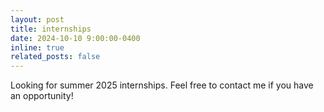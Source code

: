 ```yaml
---
layout: post
title: internships
date: 2024-10-10 9:00:00-0400
inline: true
related_posts: false
---
```

Looking for summer 2025 internships. Feel free to contact me if you have an opportunity!